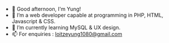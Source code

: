 - 👋 Good afternoon, I'm Yung!
- 👀 I’m a web developer capable at programming in PHP, HTML, Javascript & CSS.
- 🌱 I’m currently learning MySQL & UX design.
- 📫 For enquiries : loitzeyung1080@gmail.com
